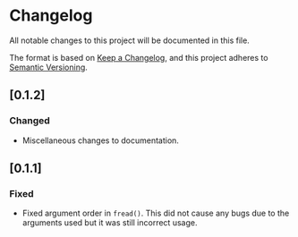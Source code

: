 # Changelog

All notable changes to this project will be documented in this file.

The format is based on [Keep a Changelog](https://keepachangelog.com/en/1.0.0/), and this project
adheres to [Semantic Versioning](https://semver.org/spec/v2.0.0.html).

## [0.1.2]

### Changed

- Miscellaneous changes to documentation.

## [0.1.1]

### Fixed

- Fixed argument order in `fread()`. This did not cause any bugs due to the arguments used but it was
  still incorrect usage.
